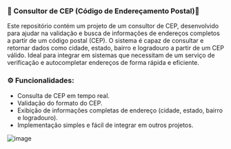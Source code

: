 ### 📧 Consultor de CEP (Código de Endereçamento Postal)📧

Este repositório contém um projeto de um consultor de CEP, desenvolvido para ajudar na validação e busca de informações de endereços completos a partir de um código postal (CEP). O sistema é capaz de consultar e retornar dados como cidade, estado, bairro e logradouro a partir de um CEP válido. Ideal para integrar em sistemas que necessitam de um serviço de verificação e autocompletar endereços de forma rápida e eficiente.

### ⚙️ Funcionalidades:
- Consulta de CEP em tempo real.
- Validação do formato do CEP.
- Exibição de informações completas de endereço (cidade, estado, bairro e logradouro).
- Implementação simples e fácil de integrar em outros projetos.

![image](https://github.com/user-attachments/assets/e0a8dcfd-7019-487f-ae34-a6d6afe3ae0a)
